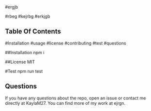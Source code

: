 
    
  #ergjb
    
  #rbeg
  #kejrbg
  #erkjgb
    
   ## Table Of Contents 
    
  #Installation
  #usage
  #license 
  #contributing
  #test
  #questions

  ##Installation
  npm i

  ##License 
  MIT

  #Test
  npm run test


  ## Questions 
  If you have any questions about the repo,
  open an issue or contact me directly at KaylaM27. 
  You can find more of my work at ejrgn.
  